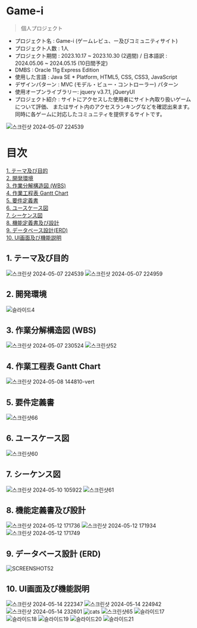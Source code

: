 Game-i
==========
>個人プロジェクト

- プロジェクト名 : Game-i (ゲームレビュ、ー及びコミュニティサイト) <br>
- プロジェクト人数 : 1人 <br>
- プロジェクト期間 : 2023.10.17 ~ 2023.10.30 (2週間) / 日本語訳 : 2024.05.06 ~ 2024.05.15 (10日間予定) <br>
- DMBS : Oracle 11g Express Edition <br>
- 使用した言語 : Java SE * Platform, HTML5, CSS, CSS3, JavaScript <br>
- デザインパターン : MVC (モデル・ビュー・コントローラー) パターン <br>
- 使用オープンライブラリー: jquery v3.7.1, jQueryUI <br>
- プロジェクト紹介 : サイトにアクセスした使用者にサイト內取り扱いゲームについて評価、
またはサイト内のアクセスランキングなどを確認出来ます。同時に各ゲームに対応したコミュニティを提供するサイトです。

![스크린샷 2024-05-07 224539](https://github.com/Joyfuler/game-i_japanese/assets/137759165/12780bd6-1ada-4b19-bfdb-b498291b6e3d)

# 目次
[1. テーマ及び目的](https://github.com/Joyfuler/game-i_japanese?tab=readme-ov-file#1-%E3%83%86%E3%83%BC%E3%83%9E%E5%8F%8A%E3%81%B3%E7%9B%AE%E7%9A%84)<br>
[2. 開発環境](https://github.com/Joyfuler/game-i_japanese?tab=readme-ov-file#2-%E9%96%8B%E7%99%BA%E7%92%B0%E5%A2%83)<br>
[3. 作業分解構造図 (WBS)](https://github.com/Joyfuler/game-i_japanese?tab=readme-ov-file#3-%E4%BD%9C%E6%A5%AD%E5%88%86%E8%A7%A3%E6%A7%8B%E9%80%A0%E5%9B%B3-wbs) <br>
[4. 作業工程表 Gantt Chart](https://github.com/Joyfuler/game-i_japanese?tab=readme-ov-file#4-%E4%BD%9C%E6%A5%AD%E5%B7%A5%E7%A8%8B%E8%A1%A8-gantt-chart) <br>
[5. 要件定義書 ](https://github.com/Joyfuler/game-i_japanese?tab=readme-ov-file#5-%E8%A6%81%E4%BB%B6%E5%AE%9A%E7%BE%A9%E6%9B%B8) <br>
[6. ユースケース図](https://github.com/Joyfuler/game-i_japanese?tab=readme-ov-file#6-%E3%83%A6%E3%83%BC%E3%82%B9%E3%82%B1%E3%83%BC%E3%82%B9%E5%9B%B3) <br>
[7. シーケンス図](https://github.com/Joyfuler/game-i_japanese?tab=readme-ov-file#7-%E3%82%B7%E3%83%BC%E3%82%B1%E3%83%B3%E3%82%B9%E5%9B%B3) <br>
[8. 機能定義書及び設計](https://github.com/Joyfuler/game-i_japanese?tab=readme-ov-file#8-%E6%A9%9F%E8%83%BD%E5%AE%9A%E7%BE%A9%E6%9B%B8%E5%8F%8A%E3%81%B3%E8%A8%AD%E8%A8%88) <br>
[9. データベース設計(ERD)](https://github.com/Joyfuler/game-i_japanese?tab=readme-ov-file#9-%E3%83%87%E3%83%BC%E3%82%BF%E3%83%99%E3%83%BC%E3%82%B9%E8%A8%AD%E8%A8%88-erd) <br>
[10. UI画面及び機能説明](https://github.com/Joyfuler/game-i_japanese?tab=readme-ov-file#10-ui%E7%94%BB%E9%9D%A2%E5%8F%8A%E3%81%B3%E6%A9%9F%E8%83%BD%E8%AA%AC%E6%98%8E)<br>


## 1. テーマ及び目的
![스크린샷 2024-05-07 224539](https://github.com/Joyfuler/game-i_japanese/assets/137759165/12780bd6-1ada-4b19-bfdb-b498291b6e3d)
![스크린샷 2024-05-07 224959](https://github.com/Joyfuler/game-i_japanese/assets/137759165/c2410033-9dc4-4fab-8b8a-37a4cf476f67)


## 2. 開発環境
![슬라이드4](https://github.com/Joyfuler/webPro/assets/137759165/15bdafc3-2d02-49a8-9a65-1dd10aeabcc6)


## 3. 作業分解構造図 (WBS)
![스크린샷 2024-05-07 230524](https://github.com/Joyfuler/game-i_japanese/assets/137759165/d935242a-498e-415a-9403-006ad58d4f86)
![스크린샷52](https://github.com/Joyfuler/game-i_japanese/assets/137759165/eea9d7a1-7bb1-4d91-8741-e097415dd8c1)


## 4. 作業工程表 Gantt Chart
![스크린샷 2024-05-08 144810-vert](https://github.com/Joyfuler/game-i_japanese/assets/137759165/d04c2923-e375-4c3c-a742-bafbfac0f646)


## 5. 要件定義書
![스크린샷66](https://github.com/Joyfuler/game-i_japanese/assets/137759165/dfeeffd6-2331-4084-81b6-082f13412956)


## 6. ユースケース図
![스크린샷60](https://github.com/Joyfuler/game-i_japanese/assets/137759165/a68f3094-66d2-4e25-9018-f7ab4fe0614b)


## 7. シーケンス図
![스크린샷 2024-05-10 105922](https://github.com/Joyfuler/game-i_japanese/assets/137759165/edf3d317-7a0c-4524-89a6-eba181f6c6fe)
![스크린샷61](https://github.com/Joyfuler/game-i_japanese/assets/137759165/bf991bae-24bd-4e3f-bf1c-2ec93cb4db00)


## 8. 機能定義書及び設計
![스크린샷 2024-05-12 171736](https://github.com/Joyfuler/game-i_japanese/assets/137759165/160f6ed9-8a86-4f62-8853-ecc796740102)
![스크린샷 2024-05-12 171934](https://github.com/Joyfuler/game-i_japanese/assets/137759165/95cd9873-353f-48d7-bb18-8b553a550fb3)
![스크린샷 2024-05-12 171749](https://github.com/Joyfuler/game-i_japanese/assets/137759165/ebfb3be0-06a4-4e2f-803c-ccb17f2e125f)


## 9. データベース設計 (ERD)
![SCREENSHOT52](https://github.com/Joyfuler/game-i_japanese/assets/137759165/505c48b6-58f0-4e2e-b9ce-c75da9735ad2)


## 10. UI画面及び機能説明
![스크린샷 2024-05-14 222347](https://github.com/Joyfuler/game-i_japanese/assets/137759165/f9c1a00a-ca96-4f3f-9840-0c07aff6afab)
![스크린샷 2024-05-14 224942](https://github.com/Joyfuler/game-i_japanese/assets/137759165/937461a3-942c-4359-97f3-38693316ec0d)
![스크린샷 2024-05-14 232601](https://github.com/Joyfuler/game-i_japanese/assets/137759165/bed2bb1a-d404-424b-b7ef-8c8690576275)
![cats](https://github.com/Joyfuler/game-i_japanese/assets/137759165/ba0e2ed6-4ffe-403e-9ea9-05656e6ae5a1)
![스크린샷65](https://github.com/Joyfuler/game-i_japanese/assets/137759165/1357bc03-77f3-495d-bef3-e8820bff2b22)
![슬라이드17](https://github.com/Joyfuler/webPro/assets/137759165/12861b36-d276-4b57-b5db-9df877490291)
![슬라이드18](https://github.com/Joyfuler/webPro/assets/137759165/da796421-9bf3-461c-87de-25794d10b7b8)
![슬라이드19](https://github.com/Joyfuler/webPro/assets/137759165/a5c3dc94-660c-4478-857a-ff894b6fbace)
![슬라이드20](https://github.com/Joyfuler/webPro/assets/137759165/93245fc4-ea2c-4d4b-b209-89b1bccd73ac)
![슬라이드21](https://github.com/Joyfuler/webPro/assets/137759165/f6c40cfa-a29a-4390-a5a0-f8d7e5005e34)
